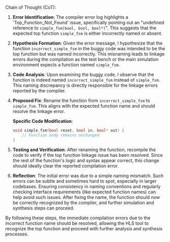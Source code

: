 Chain of Thought (CoT):

1. **Error Identification**:
   The compiler error log highlights a 'Top_Function_Not_Found' issue, specifically pointing out an "undefined reference to `simple_fsm(bool, bool, bool*)`". This suggests that the expected top function `simple_fsm` is either incorrectly named or absent.

2. **Hypothesis Formation**:
   Given the error message, I hypothesize that the function `incorrect_simple_fsm` in the buggy code was intended to be the top function but was named incorrectly. This misnaming leads to linkage errors during the compilation as the test bench or the main simulation environment expects a function named `simple_fsm`.

3. **Code Analysis**:
   Upon examining the buggy code, I observe that the function is indeed named `incorrect_simple_fsm` instead of `simple_fsm`. This naming discrepancy is directly responsible for the linkage errors reported by the compiler.

4. **Proposed Fix**:
   Rename the function from `incorrect_simple_fsm` to `simple_fsm`. This aligns with the expected function name and should resolve the linkage error.

   **Specific Code Modification**:
   ```cpp
   void simple_fsm(bool reset, bool in, bool* out) {
       // Function body remains unchanged
   }
   ```

5. **Testing and Verification**:
   After renaming the function, recompile the code to verify if the top function linkage issue has been resolved. Since the rest of the function's logic and syntax appear correct, this change should ideally clear the reported compilation error.

6. **Reflection**:
   The initial error was due to a simple naming mismatch. Such errors can be subtle and sometimes hard to spot, especially in larger codebases. Ensuring consistency in naming conventions and regularly checking interface requirements (like expected function names) can help avoid such issues. After fixing the name, the function should now be correctly recognized by the compiler, and further simulation and synthesis steps can proceed.

By following these steps, the immediate compilation errors due to the incorrect function name should be resolved, allowing the HLS tool to recognize the top function and proceed with further analysis and synthesis processes.